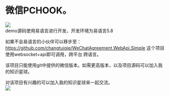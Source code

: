 # 微信PCHOOK。
 
![](https://github.com/changtuiqie/WeChat.PcHook.BaoFen/blob/master/demo.png) <br/>
demo源码使用易语言进行开发，开发环境为易语言5.8<br/>

如果不会易语言的小伙伴可以移步至：
https://github.com/changtuiqie/WeChatAgreement.WebApi.Simple
这个项目使用websocket+api即可调用，跨平台 跨语言。

该项目只能使用git中提供的微信版本。如需更高版本，以及项目源码可以加入我的知识星球。

对该项目有兴趣的可以加入我的知识星球来一起交流。<br/>
![](https://github.com/changtuiqie/WeChatAgreement.WebApi.Simple/blob/master/zsxq.jpg) <br/>